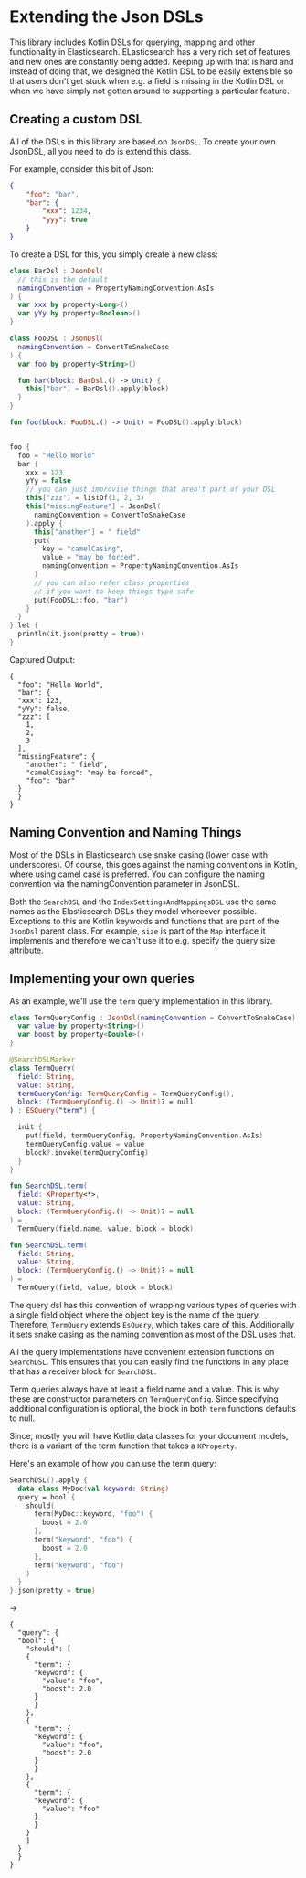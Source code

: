 # Extending the Json DSLs 

This library includes Kotlin DSLs for querying, mapping and other functionality in Elasticsearch. 
ELasticsearch has a very rich set of features and new ones are constantly being added. Keeping up with 
that is hard and instead of doing that, we designed the Kotlin DSL to be easily extensible so that users 
don't get stuck when e.g. a field is missing in the Kotlin DSL or when we have simply not gotten around
to supporting a particular feature.

## Creating a custom DSL

All of the DSLs in this library are based on `JsonDSL`. To create your own JsonDSL, 
all you need to do is extend this class.

For example, consider this bit of Json:

```json
{
    "foo": "bar",
    "bar": {
        "xxx": 1234,
        "yyy": true                    
    }
}
```

To create a DSL for this, you simply create a new class:

```kotlin
class BarDsl : JsonDsl(
  // this is the default
  namingConvention = PropertyNamingConvention.AsIs
) {
  var xxx by property<Long>()
  var yYy by property<Boolean>()
}

class FooDSL : JsonDsl(
  namingConvention = ConvertToSnakeCase
) {
  var foo by property<String>()

  fun bar(block: BarDsl.() -> Unit) {
    this["bar"] = BarDsl().apply(block)
  }
}

fun foo(block: FooDSL.() -> Unit) = FooDSL().apply(block)


foo {
  foo = "Hello World"
  bar {
    xxx = 123
    yYy = false
    // you can just improvise things that aren't part of your DSL
    this["zzz"] = listOf(1, 2, 3)
    this["missingFeature"] = JsonDsl(
      namingConvention = ConvertToSnakeCase
    ).apply {
      this["another"] = " field"
      put(
        key = "camelCasing",
        value = "may be forced",
        namingConvention = PropertyNamingConvention.AsIs
      )
      // you can also refer class properties
      // if you want to keep things type safe
      put(FooDSL::foo, "bar")
    }
  }
}.let {
  println(it.json(pretty = true))
}
```

Captured Output:

```
{
  "foo": "Hello World",
  "bar": {
  "xxx": 123,
  "yYy": false,
  "zzz": [
    1, 
    2, 
    3
  ],
  "missingFeature": {
    "another": " field",
    "camelCasing": "may be forced",
    "foo": "bar"
  }
  }
}

```

## Naming Convention and Naming Things

Most of the DSLs in Elasticsearch use snake casing (lower case with underscores). Of course, this goes
against the naming conventions in Kotlin, where using camel case is preferred. You can configure the naming
convention via the namingConvention parameter in JsonDSL.

Both the `SearchDSL` and the `IndexSettingsAndMappingsDSL` use the same names as the Elasticsearch DSLs 
they model whereever possible. Exceptions to this are Kotlin keywords and functions that are part of the 
`JsonDsl` parent class. For example, `size` is part of the `Map` interface it implements and therefore we 
can't use it to e.g. specify the query size attribute.

## Implementing your own queries

As an example, we'll use the `term` query implementation in this library.                       

```kotlin
class TermQueryConfig : JsonDsl(namingConvention = ConvertToSnakeCase) {
  var value by property<String>()
  var boost by property<Double>()
}

@SearchDSLMarker
class TermQuery(
  field: String,
  value: String,
  termQueryConfig: TermQueryConfig = TermQueryConfig(),
  block: (TermQueryConfig.() -> Unit)? = null
) : ESQuery("term") {

  init {
    put(field, termQueryConfig, PropertyNamingConvention.AsIs)
    termQueryConfig.value = value
    block?.invoke(termQueryConfig)
  }
}

fun SearchDSL.term(
  field: KProperty<*>,
  value: String,
  block: (TermQueryConfig.() -> Unit)? = null
) =
  TermQuery(field.name, value, block = block)

fun SearchDSL.term(
  field: String,
  value: String,
  block: (TermQueryConfig.() -> Unit)? = null
) =
  TermQuery(field, value, block = block)
```

The query dsl has this convention of wrapping various types of queries with a single 
field object where the object key is the name of the query. Therefore, `TermQuery` extends `EsQuery`, which
takes care of this. Additionally it sets snake casing as the naming convention as most of the DSL uses that.

All the query implementations have convenient extension functions on `SearchDSL`. This ensures that you
can easily find the functions in any place that has a receiver block for `SearchDSL`.

Term queries always have at least a field name and a value. This is why these are constructor 
parameters on `TermQueryConfig`. Since specifying additional configuration is optional, the block in both 
`term` functions defaults to null.
 
Since, mostly you will have Kotlin data classes for your document models, there is a variant of the term 
function that takes a `KProperty`.  
           
Here's an example of how you can use the term query:

```kotlin
SearchDSL().apply {
  data class MyDoc(val keyword: String)
  query = bool {
    should(
      term(MyDoc::keyword, "foo") {
        boost = 2.0
      },
      term("keyword", "foo") {
        boost = 2.0
      },
      term("keyword", "foo")
    )
  }
}.json(pretty = true)
```

->

```
{
  "query": {
  "bool": {
    "should": [
    {
      "term": {
      "keyword": {
        "value": "foo",
        "boost": 2.0
      }
      }
    }, 
    {
      "term": {
      "keyword": {
        "value": "foo",
        "boost": 2.0
      }
      }
    }, 
    {
      "term": {
      "keyword": {
        "value": "foo"
      }
      }
    }
    ]
  }
  }
}
```

